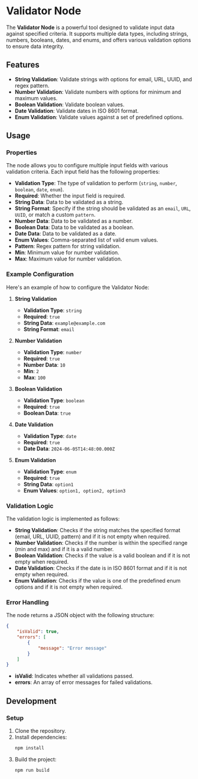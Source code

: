 # Validator Node

The **Validator Node** is a powerful tool designed to validate input data against specified criteria. It supports multiple data types, including strings, numbers, booleans, dates, and enums, and offers various validation options to ensure data integrity.

## Features

- **String Validation**: Validate strings with options for email, URL, UUID, and regex pattern.
- **Number Validation**: Validate numbers with options for minimum and maximum values.
- **Boolean Validation**: Validate boolean values.
- **Date Validation**: Validate dates in ISO 8601 format.
- **Enum Validation**: Validate values against a set of predefined options.

## Usage

### Properties

The node allows you to configure multiple input fields with various validation criteria. Each input field has the following properties:

- **Validation Type**: The type of validation to perform (`string`, `number`, `boolean`, `date`, `enum`).
- **Required**: Whether the input field is required.
- **String Data**: Data to be validated as a string.
- **String Format**: Specify if the string should be validated as an `email`, `URL`, `UUID`, or match a custom `pattern`.
- **Number Data**: Data to be validated as a number.
- **Boolean Data**: Data to be validated as a boolean.
- **Date Data**: Data to be validated as a date.
- **Enum Values**: Comma-separated list of valid enum values.
- **Pattern**: Regex pattern for string validation.
- **Min**: Minimum value for number validation.
- **Max**: Maximum value for number validation.

### Example Configuration

Here's an example of how to configure the Validator Node:

1. **String Validation**
    - **Validation Type**: `string`
    - **Required**: `true`
    - **String Data**: `example@example.com`
    - **String Format**: `email`

2. **Number Validation**
    - **Validation Type**: `number`
    - **Required**: `true`
    - **Number Data**: `10`
    - **Min**: `2`
    - **Max**: `100`

3. **Boolean Validation**
    - **Validation Type**: `boolean`
    - **Required**: `true`
    - **Boolean Data**: `true`

4. **Date Validation**
    - **Validation Type**: `date`
    - **Required**: `true`
    - **Date Data**: `2024-06-05T14:48:00.000Z`

5. **Enum Validation**
    - **Validation Type**: `enum`
    - **Required**: `true`
    - **String Data**: `option1`
    - **Enum Values**: `option1, option2, option3`

### Validation Logic

The validation logic is implemented as follows:

- **String Validation**: Checks if the string matches the specified format (email, URL, UUID, pattern) and if it is not empty when required.
- **Number Validation**: Checks if the number is within the specified range (min and max) and if it is a valid number.
- **Boolean Validation**: Checks if the value is a valid boolean and if it is not empty when required.
- **Date Validation**: Checks if the date is in ISO 8601 format and if it is not empty when required.
- **Enum Validation**: Checks if the value is one of the predefined enum options and if it is not empty when required.

### Error Handling

The node returns a JSON object with the following structure:

```json
{
    "isValid": true,
    "errors": [
        {
            "message": "Error message"
        }
    ]
}
```

- **isValid**: Indicates whether all validations passed.
- **errors**: An array of error messages for failed validations.

## Development

### Setup

1. Clone the repository.
2. Install dependencies:
    ```sh
    npm install
    ```
3. Build the project:
    ```sh
    npm run build
    ```


